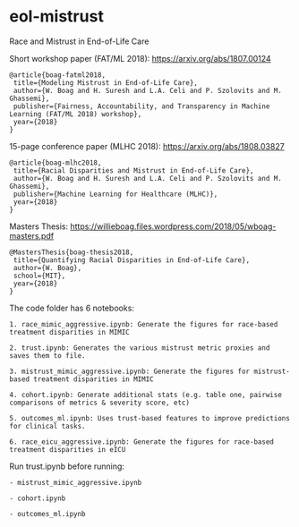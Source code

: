 # eol-mistrust
Race and Mistrust in End-of-Life Care

Short workshop paper (FAT/ML 2018): https://arxiv.org/abs/1807.00124

    @article{boag-fatml2018,
     title={Modeling Mistrust in End-of-Life Care},
     author={W. Boag and H. Suresh and L.A. Celi and P. Szolovits and M. Ghassemi},
     publisher={Fairness, Accountability, and Transparency in Machine Learning (FAT/ML 2018) workshop},
     year={2018}
    }

15-page conference paper (MLHC 2018): https://arxiv.org/abs/1808.03827

    @article{boag-mlhc2018,
     title={Racial Disparities and Mistrust in End-of-Life Care},
     author={W. Boag and H. Suresh and L.A. Celi and P. Szolovits and M. Ghassemi},
     publisher={Machine Learning for Healthcare (MLHC)},
     year={2018}
    }

Masters Thesis: https://willieboag.files.wordpress.com/2018/05/wboag-masters.pdf

    @MastersThesis{boag-thesis2018,
     title={Quantifying Racial Disparities in End-of-Life Care},
     author={W. Boag},
     school={MIT},
     year={2018}
    }


The code folder has 6 notebooks:

	1. race_mimic_aggressive.ipynb: Generate the figures for race-based treatment disparities in MIMIC

	2. trust.ipynb: Generates the various mistrust metric proxies and saves them to file.

	3. mistrust_mimic_aggressive.ipynb: Generate the figures for mistrust-based treatment disparities in MIMIC

	4. cohort.ipynb: Generate additional stats (e.g. table one, pairwise comparisons of metrics & severity score, etc)

	5. outcomes_ml.ipynb: Uses trust-based features to improve predictions for clinical tasks.

	6. race_eicu_aggressive.ipynb: Generate the figures for race-based treatment disparities in eICU


Run trust.ipynb before running:

	- mistrust_mimic_aggressive.ipynb

	- cohort.ipynb

	- outcomes_ml.ipynb
